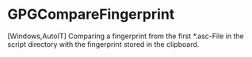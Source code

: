 # GPGCompareFingerprint
[Windows,AutoIT] Comparing a fingerprint from the first *.asc-File in the script directory with the fingerprint stored in the clipboard.
